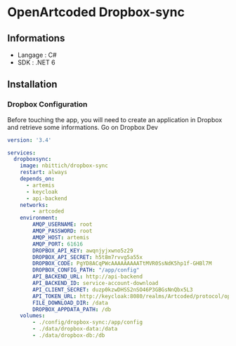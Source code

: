 # OpenArtcoded Dropbox-sync

## Informations

* Langage : C#
* SDK : .NET 6

## Installation

### Dropbox Configuration

Before touching the app, you will need to create an application in Dropbox and retrieve some informations. Go on Dropbox Dev

```yaml
version: '3.4'

services:
  dropboxsync:
    image: nbittich/dropbox-sync
    restart: always
    depends_on:
      - artemis
      - keycloak
      - api-backend
    networks:
        - artcoded
    environment:
        AMQP_USERNAME: root
        AMQP_PASSWORD: root
        AMQP_HOST: artemis
        AMQP_PORT: 61616
        DROPBOX_API_KEY: awqnjyjxwno5z29
        DROPBOX_API_SECRET: h5t8m7rvvg5a55x
        DROPBOX_CODE: PgYD8ACqPWcAAAAAAAAATtMVR0SsNdK5hp1f-GHBl7M
        DROPBOX_CONFIG_PATH: "/app/config"
        API_BACKEND_URL: http://api-backend
        API_BACKEND_ID: service-account-download
        API_CLIENT_SECRET: duzp0kzwDHSS2nSO46P3GBGsNnQbx5L3
        API_TOKEN_URL: http://keycloak:8080/realms/Artcoded/protocol/openid-connect/token
        FILE_DOWNLOAD_DIR: /data
        DROPBOX_APPDATA_PATH: /db
    volumes:
        - ./config/dropbox-sync:/app/config
        - ./data/dropbox-data:/data
        - ./data/dropbox-db:/db
```
